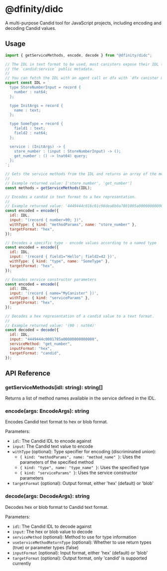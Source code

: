 # @dfinity/didc

A multi-purpose Candid tool for JavaScript projects, including encoding and decoding Candid values.

## Usage

```javascript
import { getServiceMethods, encode, decode } from "@dfinity/didc";

// The IDL in text format to be used, most canisters expose their IDL through
// the `candid:service` public metadata.
//
// You can fetch the IDL with an agent call or dfx with `dfx canister metadata <canisterId> candid:service`
export const IDL = `
  type StoreNumberInput = record {
    number : nat64;
  };

  type InitArgs = record {
    name : text;
  };

  type SomeType = record {
    field1 : text;
    field2 : nat64;
  };

  service : (InitArgs) -> {
    store_number : (input : StoreNumberInput) -> ();
    get_number : () -> (nat64) query;
  };
`;

// Gets the service methods from the IDL and returns an array of the methods.
//
// Example returned value: ['store_number', 'get_number']
const methods = getServiceMethods(IDL);

// Encodes a candid in text format to a hex representation.
//
// Example returned value: '4449444c016c01c98dea8b0a7801005a00000000000000'
const encoded = encode({
  idl: IDL,
  input: "(record { number=90; })",
  withType: { kind: "methodParams", name: "store_number" },
  targetFormat: "hex",
});

// Encodes a specific type - encode values according to a named type
const encoded = encode({
  idl: IDL,
  input: '(record { field1="Hello"; field2=42 })',
  withType: { kind: "type", name: "SomeType" },
  targetFormat: "hex",
});

// Encodes service constructor parameters
const encoded = encode({
  idl: IDL,
  input: '(record { name="MyCanister" })',
  withType: { kind: "serviceParams" },
  targetFormat: "hex",
});

// Decodes a hex representation of a candid value to a text format.
//
// Example returned value: '(90 : nat64)'
const decoded = decode({
  idl: IDL,
  input: "4449444c0001785a00000000000000",
  serviceMethod: "get_number",
  inputFormat: "hex",
  targetFormat: "candid",
});
```

## API Reference

### getServiceMethods(idl: string): string[]

Returns a list of method names available in the service defined in the IDL.

### encode(args: EncodeArgs): string

Encodes Candid text format to hex or blob format.

Parameters:

- `idl`: The Candid IDL to encode against
- `input`: The Candid text value to encode
- `withType` (optional): Type specifier for encoding (discriminated union):
  - `{ kind: "methodParams", name: "method_name" }`: Uses the parameters of the specified method
  - `{ kind: "type", name: "type_name" }`: Uses the specified type
  - `{ kind: "serviceParams" }`: Uses the service constructor parameters
- `targetFormat` (optional): Output format, either 'hex' (default) or 'blob'

### decode(args: DecodeArgs): string

Decodes hex or blob format to Candid text format.

Parameters:

- `idl`: The Candid IDL to decode against
- `input`: The hex or blob value to decode
- `serviceMethod` (optional): Method to use for type information
- `useServiceMethodReturnType` (optional): Whether to use return types (true) or parameter types (false)
- `inputFormat` (optional): Input format, either 'hex' (default) or 'blob'
- `targetFormat` (optional): Output format, only 'candid' is supported currently
